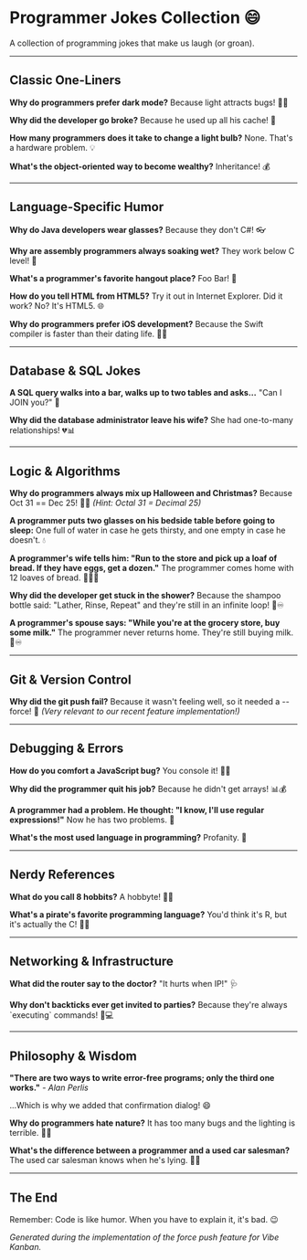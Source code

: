# Programmer Jokes Collection 😄

A collection of programming jokes that make us laugh (or groan).

---

## Classic One-Liners

**Why do programmers prefer dark mode?**
Because light attracts bugs! 🐛💡

**Why did the developer go broke?**
Because he used up all his cache! 💸

**How many programmers does it take to change a light bulb?**
None. That's a hardware problem. 💡

**What's the object-oriented way to become wealthy?**
Inheritance! 💰

---

## Language-Specific Humor

**Why do Java developers wear glasses?**
Because they don't C#! 👓

**Why are assembly programmers always soaking wet?**
They work below C level! 🌊

**What's a programmer's favorite hangout place?**
Foo Bar! 🍺

**How do you tell HTML from HTML5?**
Try it out in Internet Explorer. Did it work? No? It's HTML5. 🌐

**Why do programmers prefer iOS development?**
Because the Swift compiler is faster than their dating life. 📱💔

---

## Database & SQL Jokes

**A SQL query walks into a bar, walks up to two tables and asks...**
"Can I JOIN you?" 🍻

**Why did the database administrator leave his wife?**
She had one-to-many relationships! 💔📊

---

## Logic & Algorithms

**Why do programmers always mix up Halloween and Christmas?**
Because Oct 31 == Dec 25! 🎃🎄
*(Hint: Octal 31 = Decimal 25)*

**A programmer puts two glasses on his bedside table before going to sleep:**
One full of water in case he gets thirsty, and one empty in case he doesn't. 💧

**A programmer's wife tells him: "Run to the store and pick up a loaf of bread. If they have eggs, get a dozen."**
The programmer comes home with 12 loaves of bread. 🍞🍞🍞

**Why did the developer get stuck in the shower?**
Because the shampoo bottle said: "Lather, Rinse, Repeat" and they're still in an infinite loop! 🚿♾️

**A programmer's spouse says: "While you're at the grocery store, buy some milk."**
The programmer never returns home. They're still buying milk. 🥛♾️

---

## Git & Version Control

**Why did the git push fail?**
Because it wasn't feeling well, so it needed a --force! 💪
*(Very relevant to our recent feature implementation!)*

---

## Debugging & Errors

**How do you comfort a JavaScript bug?**
You console it! 🐛💬

**Why did the programmer quit his job?**
Because he didn't get arrays! 📊💰

**A programmer had a problem. He thought: "I know, I'll use regular expressions!"**
Now he has two problems. 🤯

**What's the most used language in programming?**
Profanity. 🤬

---

## Nerdy References

**What do you call 8 hobbits?**
A hobbyte! 🧙‍♂️

**What's a pirate's favorite programming language?**
You'd think it's R, but it's actually the C! 🏴‍☠️

---

## Networking & Infrastructure

**What did the router say to the doctor?**
"It hurts when IP!" 🩺

**Why don't backticks ever get invited to parties?**
Because they're always \`executing\` commands! 🎉💻

---

## Philosophy & Wisdom

**"There are two ways to write error-free programs; only the third one works."**
*- Alan Perlis*

...Which is why we added that confirmation dialog! 😄

**Why do programmers hate nature?**
It has too many bugs and the lighting is terrible. 🌲🐜

**What's the difference between a programmer and a used car salesman?**
The used car salesman knows when he's lying. 🚗😅

---

## The End

Remember: Code is like humor. When you have to explain it, it's bad. 😉

*Generated during the implementation of the force push feature for Vibe Kanban.*
